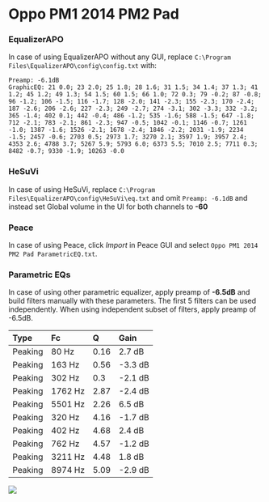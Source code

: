# Oppo PM1 2014 PM2 Pad

### EqualizerAPO
In case of using EqualizerAPO without any GUI, replace `C:\Program Files\EqualizerAPO\config\config.txt`
with:
```
Preamp: -6.1dB
GraphicEQ: 21 0.0; 23 2.0; 25 1.8; 28 1.6; 31 1.5; 34 1.4; 37 1.3; 41 1.2; 45 1.2; 49 1.3; 54 1.5; 60 1.5; 66 1.0; 72 0.3; 79 -0.2; 87 -0.8; 96 -1.2; 106 -1.5; 116 -1.7; 128 -2.0; 141 -2.3; 155 -2.3; 170 -2.4; 187 -2.6; 206 -2.6; 227 -2.3; 249 -2.7; 274 -3.1; 302 -3.3; 332 -3.2; 365 -1.4; 402 0.1; 442 -0.4; 486 -1.2; 535 -1.6; 588 -1.5; 647 -1.8; 712 -2.1; 783 -2.1; 861 -2.3; 947 -0.5; 1042 -0.1; 1146 -0.7; 1261 -1.0; 1387 -1.6; 1526 -2.1; 1678 -2.4; 1846 -2.2; 2031 -1.9; 2234 -1.5; 2457 -0.6; 2703 0.5; 2973 1.7; 3270 2.1; 3597 1.9; 3957 2.4; 4353 2.6; 4788 3.7; 5267 5.9; 5793 6.0; 6373 5.5; 7010 2.5; 7711 0.3; 8482 -0.7; 9330 -1.9; 10263 -0.0
```

### HeSuVi
In case of using HeSuVi, replace `C:\Program Files\EqualizerAPO\config\HeSuVi\eq.txt` and omit `Preamp:
-6.1dB` and instead set Global volume in the UI for both channels to **-60**

### Peace
In case of using Peace, click *Import* in Peace GUI and select `Oppo PM1 2014 PM2 Pad ParametricEQ.txt`.

### Parametric EQs
In case of using other parametric equalizer, apply preamp of **-6.5dB** and build filters manually
with these parameters. The first 5 filters can be used independently.
When using independent subset of filters, apply preamp of -6.5dB.

| Type    | Fc      |    Q | Gain    |
|:--------|:--------|:-----|:--------|
| Peaking | 80 Hz   | 0.16 | 2.7 dB  |
| Peaking | 163 Hz  | 0.56 | -3.3 dB |
| Peaking | 302 Hz  | 0.3  | -2.1 dB |
| Peaking | 1762 Hz | 2.87 | -2.4 dB |
| Peaking | 5501 Hz | 2.26 | 6.5 dB  |
| Peaking | 320 Hz  | 4.16 | -1.7 dB |
| Peaking | 402 Hz  | 4.68 | 2.4 dB  |
| Peaking | 762 Hz  | 4.57 | -1.2 dB |
| Peaking | 3211 Hz | 4.48 | 1.8 dB  |
| Peaking | 8974 Hz | 5.09 | -2.9 dB |

![](https://raw.githubusercontent.com/jaakkopasanen/AutoEq/master/results/innerfidelity/sbaf-serious/Oppo%20PM1%202014%20PM2%20Pad/Oppo%20PM1%202014%20PM2%20Pad.png)